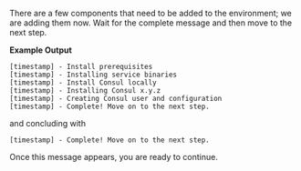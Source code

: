 There are a few components that need to be added to the environment; we are
adding them now. Wait for the complete message and then move to the
next step.

**Example Output**

```screenshot
[timestamp] - Install prerequisites
[timestamp] - Installing service binaries
[timestamp] - Install Consul locally
[timestamp] - Installing Consul x.y.z
[timestamp] - Creating Consul user and configuration
[timestamp] - Complete! Move on to the next step.
```

and concluding with

```
[timestamp] - Complete! Move on to the next step.
```

Once this message appears, you are ready to continue.